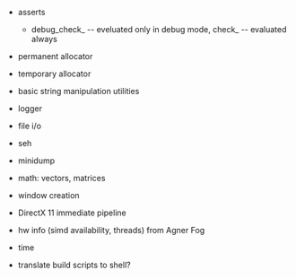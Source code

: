 - asserts
  - debug_check_ -- eveluated only in debug mode, check_ -- evaluated always
- permanent allocator
- temporary allocator
- basic string manipulation utilities
- logger
- file i/o

- seh
- minidump

- math: vectors, matrices

- window creation
- DirectX 11 immediate pipeline

- hw info (simd availability, threads) from Agner Fog

- time



- translate build scripts to shell?
